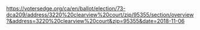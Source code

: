 
https://votersedge.org/ca/en/ballot/election/73-dca209/address/3220%20clearview%20court/zip/95355/section/overview?&address=3220%20clearview%20court&zip=95355&date=2018-11-06
<!--stackedit_data:
eyJoaXN0b3J5IjpbLTE0OTQ1MzE3MDEsLTM1NTIxNTUyMl19
-->